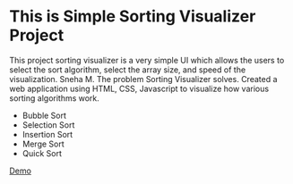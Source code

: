 <h1>This is Simple Sorting Visualizer Project</h1>

<p>This project sorting visualizer is a very simple UI which allows the users to select the sort algorithm, select the array size, and speed of the visualization. Sneha M. The problem Sorting Visualizer solves. Created a web application using HTML, CSS, Javascript to visualize how various sorting algorithms work. </p>
<ul>
	<li>Bubble Sort</li>
		<li>Selection Sort</li>
		<li>Insertion Sort</li>
		<li>Merge Sort</li>
		<li>Quick Sort</li>
</ul>

<a href="https://nitesh984.github.io/SortingVisualizer/">Demo</a>
